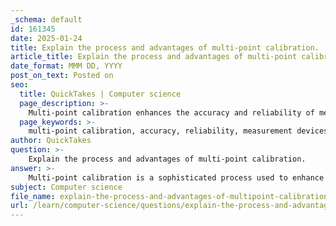 ```yaml
---
_schema: default
id: 161345
date: 2025-01-24
title: Explain the process and advantages of multi-point calibration.
article_title: Explain the process and advantages of multi-point calibration.
date_format: MMM DD, YYYY
post_on_text: Posted on
seo:
  title: QuickTakes | Computer science
  page_description: >-
    Multi-point calibration enhances the accuracy and reliability of measurement devices by establishing correlations between known standards and device output across multiple reference points, ensuring precise readings over the entire operational range.
  page_keywords: >-
    multi-point calibration, accuracy, reliability, measurement devices, calibration points, calibration curve, error correction, operational range, adaptability, performance enhancement
author: QuickTakes
question: >-
    Explain the process and advantages of multi-point calibration.
answer: >-
    Multi-point calibration is a sophisticated process used to enhance the accuracy and reliability of measurement devices by establishing a correlation between known standards and the device's output across multiple reference points. This method is particularly beneficial for ensuring that instruments provide precise readings over their entire operational range, rather than just at a single point.\n\n### Process of Multi-Point Calibration\n\n1. **Initial Calibration**: Before starting multi-point calibration, it is essential to complete a single-point calibration to ensure that the device is accurate and repeatable. This initial calibration serves as the baseline for all subsequent adjustments.\n\n2. **Selection of Calibration Points**: Multiple reference points are selected across the measurement range of the device. These points should be representative of the operational conditions the device will encounter.\n\n3. **Calibration Mode Activation**: The device is set to calibration mode, and the calibration menu is accessed to begin the process.\n\n4. **Measurement and Adjustment**: At each selected reference point, the device's output is measured and compared to the known standard. Calibration factors are determined for each point, allowing for adjustments to be made to the device's readings.\n\n5. **Creating a Calibration Curve**: The data collected from the multiple points is used to create a calibration curve, which reflects the behavior of the system under various conditions. This curve helps in correcting any non-linearities in the device's response.\n\n6. **Validation**: After adjustments are made, the device is tested again at the calibration points to ensure that it now provides accurate readings across the entire range.\n\n### Advantages of Multi-Point Calibration\n\n1. **Higher Accuracy**: By covering a range of reference points, multi-point calibration provides a more accurate representation of the device's performance across its entire operational range. This is particularly important for devices that may exhibit non-linear behavior.\n\n2. **Improved Reliability**: The calibration curve generated from multiple points helps in identifying and correcting inaccuracies, leading to more reliable measurements.\n\n3. **Adaptability to Variability**: Multi-point calibration can account for variations in environmental conditions, such as temperature and pressure, which can affect measurement accuracy.\n\n4. **Enhanced Performance**: For applications requiring high precision, such as in medical devices or environmental monitoring, multi-point calibration ensures that the instruments perform optimally under varying conditions.\n\n5. **Comprehensive Error Correction**: This method allows for the identification of systematic errors that may not be apparent with single-point calibration, leading to a more thorough correction process.\n\nIn summary, multi-point calibration is a critical process for ensuring the accuracy and reliability of measurement devices, particularly in applications where precision is paramount. By utilizing multiple reference points, it provides a comprehensive approach to calibration that enhances the overall performance of the instrument.
subject: Computer science
file_name: explain-the-process-and-advantages-of-multipoint-calibration.md
url: /learn/computer-science/questions/explain-the-process-and-advantages-of-multipoint-calibration
---
```


&nbsp;